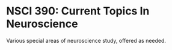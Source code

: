 # NSCI 390: Current Topics In Neuroscience

Various special areas of neuroscience study, offered as needed.